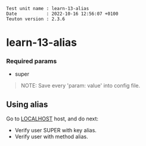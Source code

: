 ```
Test unit name : learn-13-alias
Date           : 2022-10-16 12:56:07 +0100
Teuton version : 2.3.6
```

# learn-13-alias

### Required params
* super

> NOTE: Save every 'param: value' into config file.

## Using alias


Go to [LOCALHOST](#required-hosts) host, and do next:
* Verify user SUPER with key alias.
* Verify user  with method alias.
